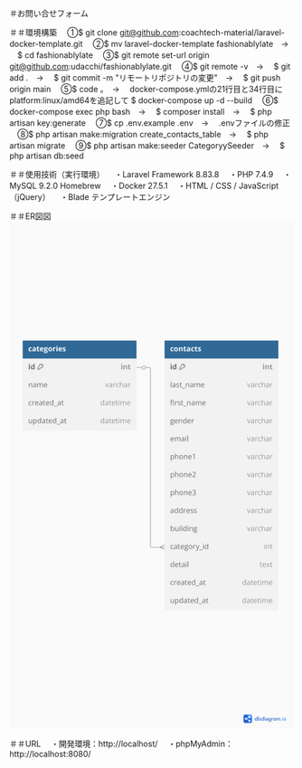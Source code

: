 ＃お問い合せフォーム

＃＃環境構築
　①$ git clone git@github.com:coachtech-material/laravel-docker-template.git
　②$ mv laravel-docker-template fashionablylate　→ 　$ cd fashionablylate
　③$ git remote set-url origin git@github.com:udacchi/fashionablylate.git
　④$ git remote -v　→ 　$ git add .　→ 　$ git commit -m "リモートリポジトリの変更"　→ 　$ git push origin main
　⑤$ code 。　→ 　docker-compose.ymlの21行目と34行目にplatform:linux/amd64を追記して $ docker-compose up -d --build
　⑥$ docker-compose exec php bash　→ 　$ composer install　→ 　$ php artisan key:generate
　⑦$ cp .env.example .env　→ 　.envファイルの修正
　⑧$ php artisan make:migration create_contacts_table　→ 　$ php artisan migrate
　⑨$ php artisan make:seeder CategoryySeeder　→ 　$ php artisan db:seed

＃＃使用技術（実行環境）
　・Laravel Framework 8.83.8
　・PHP 7.4.9
　・MySQL 9.2.0 Homebrew
　・Docker 27.5.1
　・HTML / CSS / JavaScript（jQuery）
　・Blade テンプレートエンジン

＃＃ER図図
　![ER図](docs/er-diagram.png)

＃＃URL
　・開発環境：http://localhost/
　・phpMyAdmin：http://localhost:8080/
